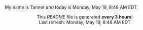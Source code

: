 My name is Tanner and today is Monday, May 19, 8:48 AM EDT.

<p align="center">This <i>README</i> file is generated <b>every 3 hours</b>!</br>Last refresh: Monday, May 19, 8:48 AM EDT<br /></p>
